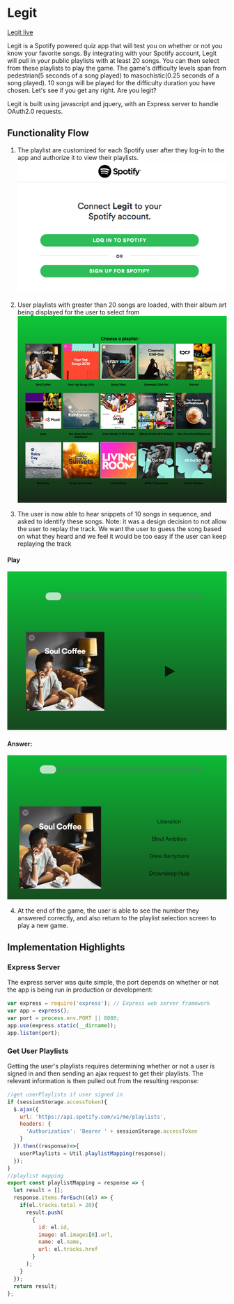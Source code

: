 # Legit

[Legit live](http://legit.hahaha.cool/)

Legit is a Spotify powered quiz app that will test you on whether or not you know your favorite songs. By integrating with your Spotify account, Legit will pull in your public playlists with at least 20 songs. You can then select from these playlists to play the game. The game's difficulty levels span from pedestrian(5 seconds of a song played) to masochistic(0.25 seconds of a song played). 10 songs will be played for the difficulty duration you have chosen. Let's see if you get any right. Are you legit?

Legit is built using javascript and jquery, with an Express server to handle OAuth2.0 requests.


## Functionality Flow
1. The playlist are customized for each Spotify user after they log-in to the app and authorize it to view their playlists.
![Auth Screenshot](/assets/auth.png)

2. User playlists with greater than 20 songs are loaded, with their album art being displayed for the user to select from
![Playlist Selection](/assets/playlists.png)

3. The user is now able to hear snippets of 10 songs in sequence, and asked to identify these songs. Note: it was a design decision to not allow the user to replay the track. We want the user to guess the song based on what they heard and we feel it would be too easy if the user can keep replaying the track

#### Play
![Play](/assets/play.png)
#### Answer:
![Answer](/assets/answer.png)

4. At the end of the game, the user is able to see the number they answered correctly, and also return to the playlist selection screen to play a new game.

## Implementation Highlights

### Express Server
The express server was quite simple, the port depends on whether or not the app is being run in production or development:
```javascript
var express = require('express'); // Express web server framework
var app = express();
var port = process.env.PORT || 8080;
app.use(express.static(__dirname));
app.listen(port);
```

### Get User Playlists
Getting the user's playlists requires determining whether or not a user is signed in and then sending an ajax request to get their playlists. The relevant information is then pulled out from the resulting response:
```javascript
//get userPlaylists if user signed in
if (sessionStorage.accessToken){
  $.ajax({
    url: 'https://api.spotify.com/v1/me/playlists',
    headers: {
      'Authorization': 'Bearer ' + sessionStorage.accessToken
    }
  }).then((response)=>{
    userPlaylists = Util.playlistMapping(response);
  });
}
//playlist mapping
export const playlistMapping = response => {
  let result = [];
  response.items.forEach((el) => {
    if(el.tracks.total > 20){
      result.push(
        {
          id: el.id,
          image: el.images[0].url,
          name: el.name,
          url: el.tracks.href
        }
      );
    }
  });
  return result;
};
```
